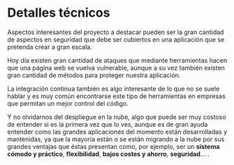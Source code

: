 # Detalles técnicos

Aspectos interesantes del proyecto a destacar pueden ser la gran cantidad de aspectos en seguridad que debe ser cubiertos en una aplicación que se pretenda crear a gran escala.

Hoy día existen gran cantidad de ataques que mediante herramientas hacen que una página web se vuelva vulnerable, aunque a su vez también existen gran cantidad de métodos para proteger nuestra aplicación.

La integración continua también es algo interesante de lo que no se suele hablar y es muy común encontrarse este tipo de herramientas en empresas que permitan un mejor control del código.

Y no olvidarnos del despliegue en la nube, algo que puede ser muy costoso de entender si es la primera vez que lo ves, aunque es de gran ayuda entender como las grandes aplicaciones del momento están desarrolladas y mantenidas, ya que la mayoría están o se están migrando a la nube por sus grandes ventajas que éstas presentan como, por ejemplo, ser un **sistema cómodo y práctico**, **flexibilidad**, **bajos costes y ahorro**, **seguridad**... .
